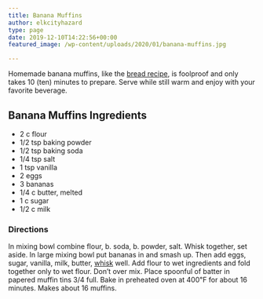 ```yaml
---
title: Banana Muffins
author: elkcityhazard
type: page
date: 2019-12-10T14:22:56+00:00
featured_image: /wp-content/uploads/2020/01/banana-muffins.jpg

---
```

</p> 

Homemade banana muffins, like the [bread recipe][1], is foolproof and only takes 10 (ten) minutes to prepare. Serve while still warm and enjoy with your favorite beverage.

## Banana Muffins Ingredients

  * 2 c flour
  * 1/2 tsp baking powder
  * 1/2 tsp baking soda
  * 1/4 tsp salt
  * 1 tsp vanilla
  * 2 eggs
  * 3 bananas
  * 1/4 c butter, melted
  * 1 c sugar
  * 1/2 c milk

### Directions

In mixing bowl combine flour, b. soda, b. powder, salt. Whisk together, set aside. In large mixing bowl put bananas in and smash up. Then add eggs, sugar, vanilla, milk, butter, [whisk][2] well. Add flour to wet ingredients and fold together only to wet flour. Don&#8217;t over mix. Place spoonful of batter in papered muffin tins 3/4 full. Bake in preheated oven at 400&#8457; for about 16 minutes. Makes about 16 muffins.

 [1]: /wordpress/easy-breakfast-recipes/fool-proof-banana-bread/
 [2]: http://192.168.0.11/wordpress/kitchen-tools-and-terms/